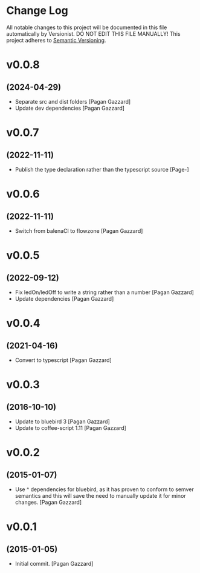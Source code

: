 # Change Log

All notable changes to this project will be documented in this file
automatically by Versionist. DO NOT EDIT THIS FILE MANUALLY!
This project adheres to [Semantic Versioning](http://semver.org/).

# v0.0.8
## (2024-04-29)

* Separate src and dist folders [Pagan Gazzard]
* Update dev dependencies [Pagan Gazzard]

# v0.0.7
## (2022-11-11)

* Publish the type declaration rather than the typescript source [Page-]

# v0.0.6
## (2022-11-11)

* Switch from balenaCI to flowzone [Pagan Gazzard]

# v0.0.5
## (2022-09-12)

* Fix ledOn/ledOff to write a string rather than a number [Pagan Gazzard]
* Update dependencies [Pagan Gazzard]

# v0.0.4
## (2021-04-16)

* Convert to typescript [Pagan Gazzard]

# v0.0.3
## (2016-10-10)

* Update to bluebird 3 [Pagan Gazzard]
* Update to coffee-script 1.11 [Pagan Gazzard]

# v0.0.2
## (2015-01-07)

* Use ^ dependencies for bluebird, as it has proven to conform to semver semantics and this will save the need to manually update it for minor changes. [Pagan Gazzard]

# v0.0.1
## (2015-01-05)

* Initial commit. [Pagan Gazzard]

